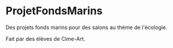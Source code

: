 # ProjetFondsMarins

Des projets fonds marins pour des salons au thème de l'écologie.

Fait par des élèves de Cime-Art.
